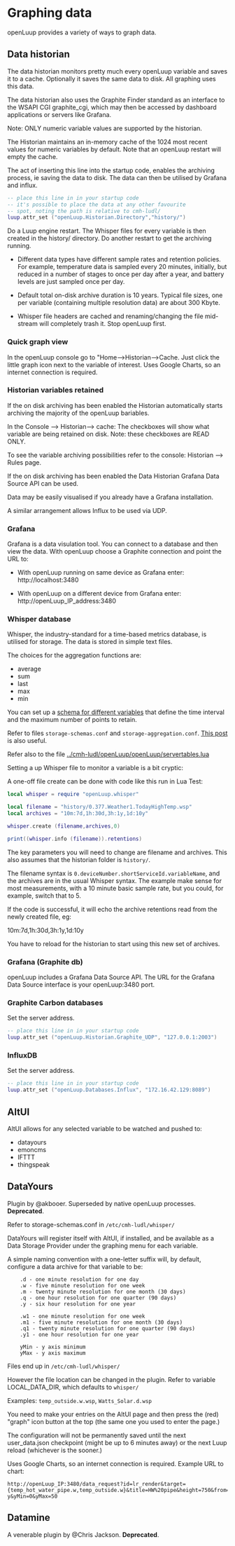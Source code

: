 # Graphing data
openLuup provides a variety of ways to graph data.

## Data historian
The data historian monitors pretty much every openLuup variable and saves it to a cache. Optionally it saves the same data to disk. All graphing uses this data.

The data historian also uses the Graphite Finder standard as an interface to the WSAPI CGI graphite_cgi, which may then be accessed by dashboard applications or servers like Grafana.

Note: ONLY numeric variable values are supported by the historian.

The Historian maintains an in-memory cache of the 1024 most recent values for numeric variables by default. Note that an openLuup restart will empty the cache.

The act of inserting this line into the startup code, enables the archiving process, ie saving the data to disk. The data can then be utilised by Grafana and influx.

```lua
-- place this line in in your startup code
-- it's possible to place the data at any other favourite
-- spot, noting the path is relative to cmh-ludl/
luup.attr_set ("openLuup.Historian.Directory","history/")
```

Do a Luup engine restart. The Whisper files for every variable is then created in the history/ directory. Do another restart to get the archiving running.

- Different data types have different sample rates and retention policies. For example, temperature data is sampled every 20 minutes, initially, but reduced in a number of stages to once per day after a year, and battery levels are just sampled once per day.
- Default total on-disk archive duration is 10 years. Typical file sizes, one per variable (containing multiple resolution data) are about 300 Kbyte.

- Whisper file headers are cached and renaming/changing the file mid-stream will completely trash it. Stop openLuup first.

### Quick graph view
In the openLuup console go to "Home-->Historian-->Cache. Just click the little graph icon next to the variable of interest. Uses Google Charts, so an internet connection is required.

### Historian variables retained
If the on disk archiving has been enabled the Historian automatically starts archiving the majority of the openLuup bariables.

In the Console --> Historian--> cache: The checkboxes will show what variable are being retained on disk. Note: these checkboxes are READ ONLY.

To see the variable archiving possibilities refer to the console:  Historian --> Rules page.

If the on disk archiving has been enabled the Data Historian Grafana Data Source API can be used.

Data may be easily visualised if you already have a Grafana installation.

A similar arrangement allows Influx to be used via UDP.

### Grafana
Grafana is a data visulation tool. You can connect to a database and then view the data. With openLuup choose a Graphite connection and point the URL to:

- With openLuup running on same device as Grafana enter:
    http://localhost:3480

- With openLuup on a different device from Grafana enter:
   http://openLuup_IP_address:3480

### Whisper database
Whisper, the industry-standard for a time-based metrics database, is utilised for storage. The data is stored in simple text files.

The choices for the aggregation functions are:
- average
- sum
- last
- max
- min

You can set up a [schema for different variables](https://graphite.readthedocs.io/en/latest/config-carbon.html#storage-schemas-conf) that define the time interval and the maximum number of points to retain.

Refer to files `storage-schemas.conf` and `storage-aggregation.conf`. [This post](https://community.ezlo.com/t/openluup-data-historian/199464/120) is also useful.

Refer also to the file [../cmh-ludl/openLuup/openLuup/servertables.lua](https://github.com/akbooer/openLuup/blob/f5db7abc964595ba4db6f5f373918cae6ec312b8/openLuup/servertables.lua#L229)

Setting a up Whisper file to monitor a variable is a bit cryptic:

A one-off file create can be done with code like this run in Lua Test:

```lua
local whisper = require "openLuup.whisper"

local filename = "history/0.377.Weather1.TodayHighTemp.wsp"
local archives = "10m:7d,1h:30d,3h:1y,1d:10y"

whisper.create (filename,archives,0)

print((whisper.info (filename)).retentions)
```

The key parameters you will need to change are filename and archives. This also assumes that the historian folder is `history/`.

The filename syntax is `0.deviceNumber.shortServiceId.variableName`, and the archives are in the usual Whisper syntax. The example make sense for most measurements, with a 10 minute basic sample rate, but you could, for example, switch that to 5.

If the code is successful, it will echo the archive retentions read from the newly created file, eg:

10m:7d,1h:30d,3h:1y,1d:10y

You have to reload for the historian to start using this new set of archives.


### Grafana (Graphite db)
openLuup includes a Grafana Data Source API. The URL for the Grafana Data Source interface is your openLuup:3480 port.

### Graphite Carbon databases
Set the server address.

```lua
-- place this line in in your startup code
luup.attr_set ("openLuup.Historian.Graphite_UDP", "127.0.0.1:2003")
```

### InfluxDB
Set the server address.

```lua
-- place this line in in your startup code
luup.attr_set ("openLuup.Databases.Influx", "172.16.42.129:8089")
```

## AltUI
AltUI allows for any selected variable to be watched and pushed to:

- datayours
- emoncms
- IFTTT
- thingspeak

## DataYours
Plugin by @akbooer. Superseded by native openLuup processes. **Deprecated**.

Refer to storage-schemas.conf in `/etc/cmh-ludl/whisper/`

DataYours will register itself with AltUI, if installed, and be available as a Data Storage Provider under the graphing menu for each variable.

A simple naming convention with a one-letter suffix will, by default, configure a data archive for that variable to be:

```text
    .d - one minute resolution for one day
    .w - five minute resolution for one week
    .m - twenty minute resolution for one month (30 days)
    .q - one hour resolution for one quarter (90 days)
    .y - six hour resolution for one year

    .w1 - one minute resolution for one week
    .m1 - five minute resolution for one month (30 days)
    .q1 - twenty minute resolution for one quarter (90 days)
    .y1 - one hour resolution for one year

    yMin - y axis minimum
    yMax - y axis maximum
```

Files end up in `/etc/cmh-ludl/whisper/`

However the file location can be changed in the plugin. Refer to variable LOCAL_DATA_DIR, which defaults to `whisper/`

Examples: `temp_outside.w.wsp`, `Watts_Solar.d.wsp`

You need to make your entries on the AltUI page and then press the (red) "graph" icon button at the top (the same one you used to enter the page.)

The configuration will not be permanently saved until the next user_data.json checkpoint (might be up to 6 minutes away) or the next Luup reload (whichever is the sooner.)

Uses Google Charts, so an internet connection is required. Example URL to chart:

```http
http://openLuup_IP:3480/data_request?id=lr_render&target={temp_hot_water_pipe.w,temp_outside.w}&title=HW%20pipe&height=750&from=-y&yMin=0&yMax=50
```

## Datamine
A venerable plugin by @Chris Jackson. **Deprecated**.
